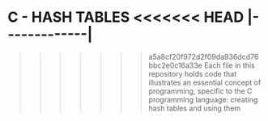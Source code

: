 C - HASH TABLES
<<<<<<< HEAD
|-------------|
=======
>>>>>>> a5a8cf20f972d2f09da936dcd76bbc2e0c16a33e
Each file in this repository holds code that illustrates an essential concept of programming, specific to the C programming language: creating hash tables and using them

